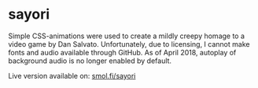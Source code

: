# sayori
Simple CSS-animations were used to create a mildly creepy homage to a video game by Dan Salvato.
Unfortunately, due to licensing, I cannot make fonts and audio available through GitHub.
As of April 2018, autoplay of background audio is no longer enabled by default.

Live version available on: [smol.fi/sayori](https://smol.fi/sayori)
